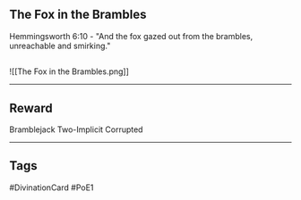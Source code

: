 ## The Fox in the Brambles
Hemmingsworth 6:10 - "And the fox gazed out from the brambles, unreachable and smirking."
## 
![[The Fox in the Brambles.png]]

---
## Reward
Bramblejack
Two-Implicit
Corrupted

---
## Tags
#DivinationCard
#PoE1